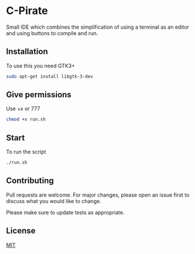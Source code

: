 # C-Pirate

Small IDE which combines the simplification of using a terminal as an editor and using buttons to compile and run.

## Installation
To use this you need GTK3+

```bash
sudo apt-get install libgtk-3-dev
```

## Give permissions
Use +x or 777

```bash
chmod +x run.sh
```


## Start
To run the script

```bash
./run.sh
```


## Contributing
Pull requests are welcome. For major changes, please open an issue first to discuss what you would like to change.

Please make sure to update tests as appropriate.

## License
[MIT](https://choosealicense.com/licenses/mit/)
